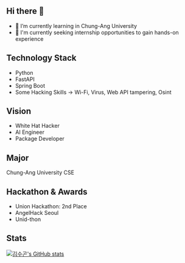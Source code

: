 ## Hi there 👋
- 🌱 I’m currently learning in Chung-Ang University
- 💼 I'm currently seeking internship opportunities to gain hands-on experience

## Technology Stack
- Python
- FastAPI
- Spring Boot
- Some Hacking Skills
  -> Wi-Fi, Virus, Web API tampering, Osint

## Vision
- White Hat Hacker
- AI Engineer
- Package Developer

## Major
Chung-Ang University CSE

## Hackathon & Awards
- Union Hackathon: 2nd Place
- AngelHack Seoul
- Unid-thon

## Stats
[![김수곤's GitHub stats](https://github-readme-stats.vercel.app/api?username=rocknroll17&locale=kr)](https://github.com/anuraghazra/github-readme-stats)
<!--
**rocknroll17/rocknroll17** is a ✨ _special_ ✨ repository because its `README.md` (this file) appears on your GitHub profile.

Here are some ideas to get you started:

- 🔭 I’m currently working on ...
- 🌱 I’m currently learning ...
- 👯 I’m looking to collaborate on ...
- 🤔 I’m looking for help with ...
- 💬 Ask me about ...
- 📫 How to reach me: ...
- 😄 Pronouns: ...
- ⚡ Fun fact: ...
-->
